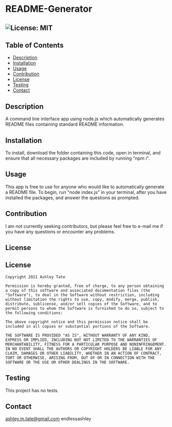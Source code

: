 # README-Generator
  ## ![License: MIT](https://img.shields.io/badge/License-MIT-yellow.svg)
  ## Table of Contents
  * [Description](#description)
  * [Installation](#installation)
  * [Usage](#usage)
  * [Contribution](#contribution)
  * [License](#license)
  * [Testing](#testing)
  * [Contact](#contact)
  
  ## Description
  A command line interface app using node.js which automatically generates README files containing standard README information.
  ## Installation
  To install, download the folder containing this code, open in terminal, and ensure that all necessary packages are included by running "npm i".
  ## Usage
  This app is free to use for anyone who would like to automatically generate a README file. To begin, run "node index.js" in your terminal, after you have installed the packages, and answer the questions as prompted. 
  ## Contribution
  I am not currently seeking contributors, but please feel free to e-mail me if you have any questions or encounter any problems. 
  ## License
  ## License
    Copyright 2021 Ashley Tate

    Permission is hereby granted, free of charge, to any person obtaining a copy of this software and associated documentation files (the "Software"), to deal in the Software without restriction, including without limitation the rights to use, copy, modify, merge, publish, distribute, sublicense, and/or sell copies of the Software, and to permit persons to whom the Software is furnished to do so, subject to the following conditions:

    The above copyright notice and this permission notice shall be included in all copies or substantial portions of the Software.

    THE SOFTWARE IS PROVIDED "AS IS", WITHOUT WARRANTY OF ANY KIND, EXPRESS OR IMPLIED, INCLUDING BUT NOT LIMITED TO THE WARRANTIES OF MERCHANTABILITY, FITNESS FOR A PARTICULAR PURPOSE AND NONINFRINGEMENT. IN NO EVENT SHALL THE AUTHORS OR COPYRIGHT HOLDERS BE LIABLE FOR ANY CLAIM, DAMAGES OR OTHER LIABILITY, WHETHER IN AN ACTION OF CONTRACT, TORT OR OTHERWISE, ARISING FROM, OUT OF OR IN CONNECTION WITH THE SOFTWARE OR THE USE OR OTHER DEALINGS IN THE SOFTWARE.
  ## Testing
  This project has no tests.
  ## Contact
  ashley.m.tate@gmail.com
  endlessashley
